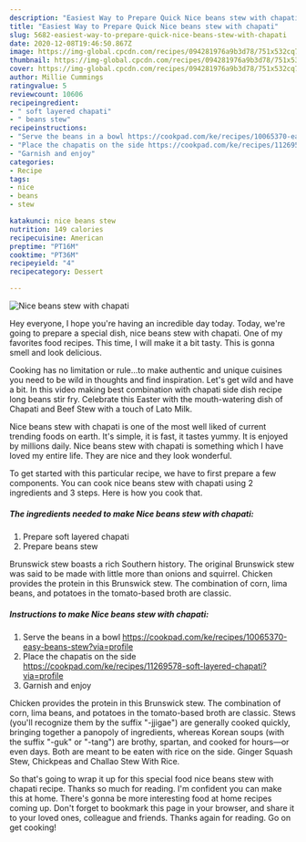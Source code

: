 ```yaml
---
description: "Easiest Way to Prepare Quick Nice beans stew with chapati"
title: "Easiest Way to Prepare Quick Nice beans stew with chapati"
slug: 5682-easiest-way-to-prepare-quick-nice-beans-stew-with-chapati
date: 2020-12-08T19:46:50.867Z
image: https://img-global.cpcdn.com/recipes/094281976a9b3d78/751x532cq70/nice-beans-stew-with-chapati-recipe-main-photo.jpg
thumbnail: https://img-global.cpcdn.com/recipes/094281976a9b3d78/751x532cq70/nice-beans-stew-with-chapati-recipe-main-photo.jpg
cover: https://img-global.cpcdn.com/recipes/094281976a9b3d78/751x532cq70/nice-beans-stew-with-chapati-recipe-main-photo.jpg
author: Millie Cummings
ratingvalue: 5
reviewcount: 10606
recipeingredient:
- " soft layered chapati"
- " beans stew"
recipeinstructions:
- "Serve the beans in a bowl https://cookpad.com/ke/recipes/10065370-easy-beans-stew?via=profile"
- "Place the chapatis on the side https://cookpad.com/ke/recipes/11269578-soft-layered-chapati?via=profile"
- "Garnish and enjoy"
categories:
- Recipe
tags:
- nice
- beans
- stew

katakunci: nice beans stew 
nutrition: 149 calories
recipecuisine: American
preptime: "PT16M"
cooktime: "PT36M"
recipeyield: "4"
recipecategory: Dessert

---
```



![Nice beans stew with chapati](https://img-global.cpcdn.com/recipes/094281976a9b3d78/751x532cq70/nice-beans-stew-with-chapati-recipe-main-photo.jpg)

Hey everyone, I hope you're having an incredible day today. Today, we're going to prepare a special dish, nice beans stew with chapati. One of my favorites food recipes. This time, I will make it a bit tasty. This is gonna smell and look delicious.

Cooking has no limitation or rule…to make authentic and unique cuisines you need to be wild in thoughts and find inspiration. Let&#39;s get wild and have a bit. In this video making best combination with chapati side dish recipe long beans stir fry. Celebrate this Easter with the mouth-watering dish of Chapati and Beef Stew with a touch of Lato Milk.

Nice beans stew with chapati is one of the most well liked of current trending foods on earth. It's simple, it is fast, it tastes yummy. It is enjoyed by millions daily. Nice beans stew with chapati is something which I have loved my entire life. They are nice and they look wonderful.


To get started with this particular recipe, we have to first prepare a few components. You can cook nice beans stew with chapati using 2 ingredients and 3 steps. Here is how you cook that.

<!--inarticleads1-->

##### The ingredients needed to make Nice beans stew with chapati:

1. Prepare  soft layered chapati
1. Prepare  beans stew


Brunswick stew boasts a rich Southern history. The original Brunswick stew was said to be made with little more than onions and squirrel. Chicken provides the protein in this Brunswick stew. The combination of corn, lima beans, and potatoes in the tomato-based broth are classic. 

<!--inarticleads2-->

##### Instructions to make Nice beans stew with chapati:

1. Serve the beans in a bowl https://cookpad.com/ke/recipes/10065370-easy-beans-stew?via=profile
1. Place the chapatis on the side https://cookpad.com/ke/recipes/11269578-soft-layered-chapati?via=profile
1. Garnish and enjoy


Chicken provides the protein in this Brunswick stew. The combination of corn, lima beans, and potatoes in the tomato-based broth are classic. Stews (you&#39;ll recognize them by the suffix &#34;-jjigae&#34;) are generally cooked quickly, bringing together a panopoly of ingredients, whereas Korean soups (with the suffix &#34;-guk&#34; or &#34;-tang&#34;) are brothy, spartan, and cooked for hours—or even days. Both are meant to be eaten with rice on the side. Ginger Squash Stew, Chickpeas and Challao Stew With Rice. 

So that's going to wrap it up for this special food nice beans stew with chapati recipe. Thanks so much for reading. I'm confident you can make this at home. There's gonna be more interesting food at home recipes coming up. Don't forget to bookmark this page in your browser, and share it to your loved ones, colleague and friends. Thanks again for reading. Go on get cooking!
